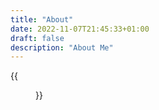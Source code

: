 ```yaml
---
title: "About"
date: 2022-11-07T21:45:33+01:00
draft: false
description: "About Me" 
---
```



{{<figure src="/roundme.png" alt="This is how I look like" position="center" height="10px" width="10px">}} 

